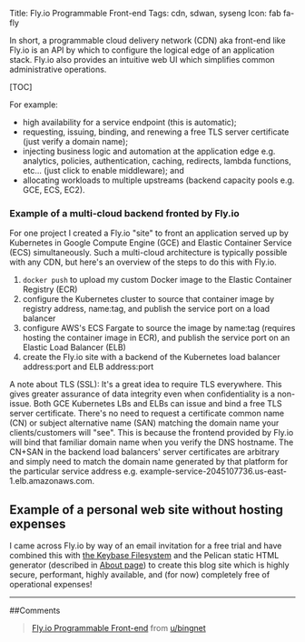 Title: Fly.io Programmable Front-end
Tags: cdn, sdwan, syseng
Icon: fab fa-fly

In short, a programmable cloud delivery network (CDN) aka front-end like Fly.io is an API by which to configure the logical edge of an application stack. Fly.io also provides an intuitive web UI which simplifies common administrative operations.

[TOC]

For example:

  * high availability for a service endpoint (this is automatic);
  * requesting, issuing, binding, and renewing a free TLS server certificate (just verify a domain name);
  * injecting business logic and automation at the application edge e.g. analytics, policies, authentication, caching, redirects, lambda functions, etc... (just click to enable middleware); and
  * allocating workloads to multiple upstreams (backend capacity pools e.g. GCE, ECS, EC2).

### Example of a multi-cloud backend fronted by Fly.io
For one project I created a Fly.io "site" to front an application served up by Kubernetes in Google Compute Engine (GCE) and Elastic Container Service (ECS) simultaneously. Such a multi-cloud architecture is typically possible with any CDN, but here's an overview of the steps to do this with Fly.io.

  1. `docker push` to upload my custom Docker image to the Elastic Container Registry (ECR)
  2. configure the Kubernetes cluster to source that container image by registry address, name:tag, and publish the service port on a load balancer
  3. configure AWS's ECS Fargate to source the image by name:tag (requires hosting the container image in ECR), and publish the service port on an Elastic Load Balancer (ELB)
  4. create the Fly.io site with a backend of the Kubernetes load balancer address:port and ELB address:port

A note about TLS (SSL): It's a great idea to require TLS everywhere. This gives greater assurance of data integrity even when confidentiality is a non-issue. Both GCE Kubernetes LBs and ELBs can issue and bind a free TLS server certificate. There's no need to request a certificate common name (CN) or subject alternative name (SAN) matching the domain name your clients/customers will "see". This is because the frontend provided by Fly.io will bind that familiar domain name when you verify the DNS hostname. The CN+SAN in the backend load balancers' server certificates are arbitrary and simply need to match the domain name generated by that platform for the particular service address e.g. example-service-2045107736.us-east-1.elb.amazonaws.com.

## Example of a personal web site without hosting expenses
I came across Fly.io by way of an email invitation for a free trial and have combined this with [the Keybase Filesystem]({filename}keybase.md) and the Pelican static HTML generator (described in [About page]({filename}/pages/about.md)) to create this blog site which is highly secure, performant, highly available, and (for now) completely free of operational expenses!

---

##Comments
<blockquote class="reddit-card" data-card-created="1525987868"><a href="https://www.reddit.com/user/bingnet/comments/8iigk1/flyio_programmable_frontend/">Fly.io Programmable Front-end</a> from <a href="http://www.reddit.com/u/bingnet">u/bingnet</a></blockquote>
<script async src="//embed.redditmedia.com/widgets/platform.js" charset="UTF-8"></script>
